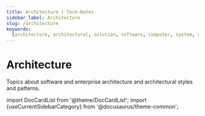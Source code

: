 ```yaml
---
title: Architecture | Tech-Notes
sidebar_label: Architecture
slug: /architecture
keywords:
  [architecture, architectural, solution, software, computer, system, design]
---
```


# Architecture

Topics about software and enterprise architecture and architectural styles and patterns.

import DocCardList from '@theme/DocCardList';
import {useCurrentSidebarCategory} from '@docusaurus/theme-common';

<DocCardList items={useCurrentSidebarCategory().items}/>
